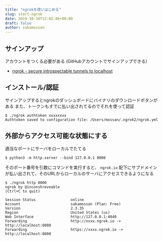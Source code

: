```yaml
---
title: "ngrokを使いはじめる"
slug: start-ngrok
date: 2019-10-30T12:02:06+09:00
draft: false
author: sakamossan
---
```


## サインアップ

アカウントをつくる必要がある
(GitHubアカウントでサインアップできる)

- [ngrok - secure introspectable tunnels to localhost](https://ngrok.com/)


## インストール/認証

サインアップするとngrokのダッシュボードにバイナリのダウンロードボタンがある
また、トークンもすでに払い出されてるのでそれを使って認証

```console
$ ./ngrok authtoken xxxxxxxx
Authtoken saved to configuration file: /Users/mossan/.ngrok2/ngrok.yml
```


## 外部からアクセス可能な状態にする

適当なポートにサーバをローカルでたてる

```
$ python3 -m http.server --bind 127.0.0.1 8000
```

そのポート番号を引数にコマンドを実行すると、 `ngrok.io` 配下にサブドメインが払い出されて、そのURLからローカルのサーバにアクセスできるようになる

```
$ ./ngrok http 8000
ngrok by @inconshreveable                                                                                                                                                                                                     (Ctrl+C to quit)

Session Status                online
Account                       sakamossan (Plan: Free)
Version                       2.3.35
Region                        United States (us)
Web Interface                 http://127.0.0.1:4040
Forwarding                    http://xxxx.ngrok.io -> http://localhost:8000
Forwarding                    https://xxxx.ngrok.io -> http://localhost:8000

```
